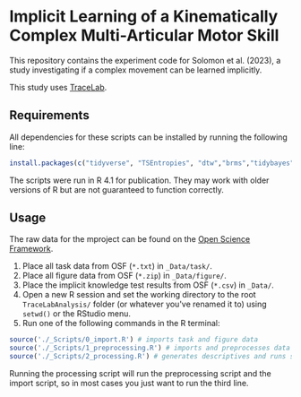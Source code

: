 # Implicit Learning of a Kinematically Complex Multi-Articular Motor Skill

This repository contains the experiment code for Solomon et al. (2023), a study investigating if a complex movement can be learned implicitly.

This study uses [TraceLab](https://github.com/LBRF/TraceLab).

## Requirements

All dependencies for these scripts can be installed by running the following line:

```r
install.packages(c("tidyverse", "TSEntropies", "dtw","brms","tidybayes","emmeans","parametes","modelr"))
```

The scripts were run in R 4.1 for publication. They may work with older versions of R but are not guaranteed to function correctly.


## Usage

The raw data for the mproject can be found on the [Open Science Framework](https://osf.io/v45pq/).

1. Place all task data from OSF (`*.txt`)  in `_Data/task/`.
2. Place all figure data from OSF (`*.zip`)  in `_Data/figure/`.
2. Place the implicit knowledge test results from OSF (`*.csv`) in `_Data/`.
3. Open a new R session and set the working directory to the root `TraceLabAnalysis/` folder (or whatever you've renamed it to) using `setwd()` or the RStudio menu.
4. Run one of the following commands in the R terminal:

```r
source('./_Scripts/0_import.R') # imports task and figure data
source('./_Scripts/1_preprocessing.R') # imports and preprocesses data
source('./_Scripts/2_processing.R') # generates descriptives and runs statistical models
```

Running the processing script will run the preprocessing script and the import script, so in most cases you just want to run the third line.

